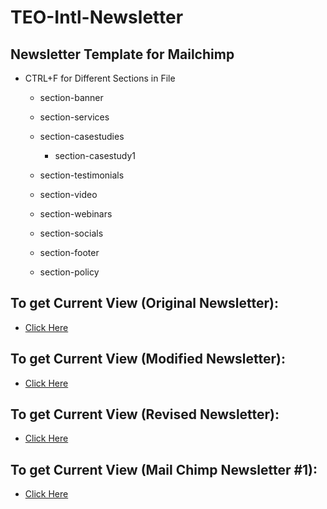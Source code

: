 # TEO-Intl-Newsletter

## Newsletter Template for Mailchimp

* CTRL+F for Different Sections in File

    * section-banner

    * section-services

    * section-casestudies

        * section-casestudy1

    * section-testimonials

    * section-video

    * section-webinars

    * section-socials

    * section-footer

    * section-policy

## To get Current View (Original Newsletter):

* [Click Here](https://htmlpreview.github.io/?https://github.com/hassanaftab93/TEO-Intl-Newsletter/blob/main/index.html)

## To get Current View (Modified Newsletter):

* [Click Here](https://htmlpreview.github.io/?https://github.com/hassanaftab93/TEO-Intl-Newsletter/blob/main/index_updated.html)

## To get Current View (Revised Newsletter):

* [Click Here](https://htmlpreview.github.io/?https://github.com/hassanaftab93/TEO-Intl-Newsletter/blob/main/index_updated2.html)

## To get Current View (Mail Chimp Newsletter #1):

* [Click Here](https://htmlpreview.github.io/?https://github.com/hassanaftab93/TEO-Intl-Newsletter/blob/main/index_mailchimp_export.html)